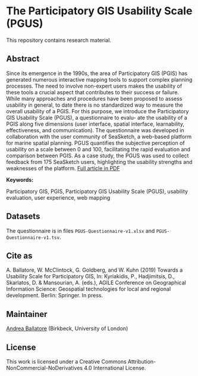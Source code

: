 The Participatory GIS Usability Scale (PGUS)
=============================================

This repository contains research material.

## Abstract

Since its emergence in the 1990s, the area of Participatory GIS (PGIS) has generated numerous interactive mapping tools to support complex planning processes. The need to involve non-expert users makes the usability of these tools a crucial aspect that contributes to their success or failure. While many approaches and procedures have been proposed to assess usability in general, to date there is no standardized way to measure the overall usability of a PGIS. For this purpose, we introduce the Participatory GIS Usability Scale (PGUS), a questionnaire to evalu- ate the usability of a PGIS along five dimensions (user interface, spatial interface, learnability, effectiveness, and communication). The questionnaire was developed in collaboration with the user community of SeaSketch, a web-based platform for marine spatial planning. PGUS quantifies the subjective perception of usability on a scale between 0 and 100, facilitating the rapid evaluation and comparison between PGIS. As a case study, the PGUS was used to collect feedback from 175 SeaSketch users, highlighting the usability strengths and weaknesses of the platform. [Full article in PDF](Article-2019-Ballatore_et_al-participatory_GIS_usability_scale.pdf)

**Keywords:**

Participatory GIS, PGIS, Participatory GIS Usability Scale (PGUS), usability evaluation, user experience, web mapping

## Datasets

The questionnaire is in files `PGUS-Questionnaire-v1.xlsx` and `PGUS-Questionnaire-v1.tsv`.

## Cite as

A. Ballatore, W. McClintock, G. Goldberg, and W. Kuhn (2019) Towards a Usability Scale for Participatory GIS, In: Kyriakidis, P., Hadjimitsis, D., Skarlatos, D. & Mansourian, A. (eds.), AGILE Conference on Geographical Information Science: Geospatial technologies for local and regional development. Berlin: Springer. In press.

## Maintainer

[Andrea Ballatore](http://aballatore.space) (Birkbeck, University of London)

## License

This work is licensed under a Creative Commons Attribution-NonCommercial-NoDerivatives 4.0 International License.
